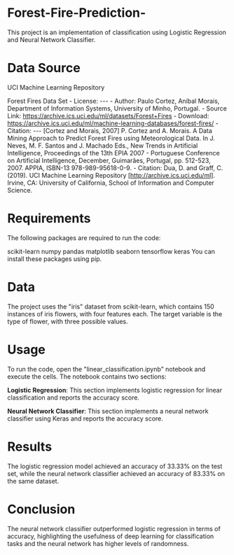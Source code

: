 # Forest-Fire-Prediction-

This project is an implementation of classification using Logistic Regression and Neural Network Classifier.

# Data Source

UCI Machine Learning Repository

Forest Fires Data Set - License: --- - Author: Paulo Cortez, Aníbal Morais, Department of Information Systems, University of Minho, Portugal. - Source Link: https://archive.ics.uci.edu/ml/datasets/Forest+Fires - Download: https://archive.ics.uci.edu/ml/machine-learning-databases/forest-fires/ - Citation: --- [Cortez and Morais, 2007] P. Cortez and A. Morais. A Data Mining Approach to Predict Forest Fires using Meteorological Data. In J. Neves, M. F. Santos and J. Machado Eds., New Trends in Artificial Intelligence, Proceedings of the 13th EPIA 2007 - Portuguese Conference on Artificial Intelligence, December, Guimarães, Portugal, pp. 512-523, 2007. APPIA, ISBN-13 978-989-95618-0-9. - Citation: Dua, D. and Graff, C. (2019). UCI Machine Learning Repository [http://archive.ics.uci.edu/ml]. Irvine, CA: University of California, School of Information and Computer Science.

# Requirements
The following packages are required to run the code:

scikit-learn
numpy
pandas
matplotlib
seaborn
tensorflow
keras
You can install these packages using pip.

# Data
The project uses the "iris" dataset from scikit-learn, which contains 150 instances of iris flowers, with four features each. The target variable is the type of flower, with three possible values.

# Usage
To run the code, open the "linear_classification.ipynb" notebook and execute the cells. The notebook contains two sections:

**Logistic Regression**: This section implements logistic regression for linear classification and reports the accuracy score.

**Neural Network Classifier**: This section implements a neural network classifier using Keras and reports the accuracy score.

# Results
The logistic regression model achieved an accuracy of 33.33% on the test set, while the neural network classifier achieved an accuracy of 83.33% on the same dataset.

# Conclusion
The neural network classifier outperformed logistic regression in terms of accuracy, highlighting the usefulness of deep learning for classification tasks and the neural network has higher levels of randomness. 
